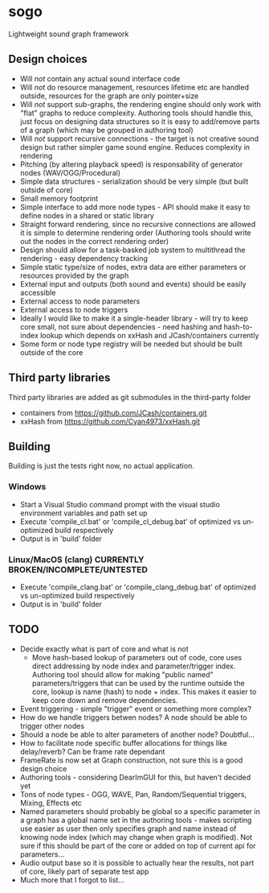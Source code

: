 # sogo
Lightweight sound graph framework

## Design choices

* Will *not* contain any actual sound interface code
* Will *not* do resource management, resources lifetime etc are handled outside, resources for the graph are only pointer+size
* Will *not* support sub-graphs, the rendering engine should only work with "flat" graphs to reduce complexity. Authoring tools should handle this, just focus on designing data structures so it is easy to add/remove parts of a graph (which may be grouped in authoring tool)
* Will *not* support recursive connections - the target is not creative sound design but rather simpler game sound engine. Reduces complexity in rendering
* Pitching (by altering playback speed) is responsability of generator nodes (WAV/OGG/Procedural)
* Simple data structures - serialization should be very simple (but built outside of core)
* Small memory footprint
* Simple interface to add more node types - API should make it easy to define nodes in a shared or static library
* Straight forward rendering, since no recursive connections are allowed it is simple to determine rendering order (Authoring tools should write out the nodes in the correct rendering order)
* Design should allow for a task-basked job system to multithread the rendering - easy dependency tracking
* Simple static type/size of nodes, extra data are either parameters or resources provided by the graph
* External input and outputs (both sound and events) should be easily accessible
* External access to node parameters
* External access to node triggers
* Ideally I would like to make it a single-header library - will try to keep core small, not sure about dependencies - need hashing and hash-to-index lookup which depends on xxHash and JCash/containers currently
* Some form or node type registry will be needed but should be built outside of the core

## Third party libraries

Third party libraries are added as git submodules in the third-party folder

* containers from https://github.com/JCash/containers.git
* xxHash from https://github.com/Cyan4973/xxHash.git

## Building

Building is just the tests right now, no actual application.

### Windows

* Start a Visual Studio command prompt with the visual studio environment variables and path set up
* Execute 'compile_cl.bat' or 'compile_cl_debug.bat' of optimized vs un-optimized build respectively
* Output is in 'build' folder

### Linux/MacOS (clang) CURRENTLY BROKEN/INCOMPLETE/UNTESTED

* Execute 'compile_clang.bat' or 'compile_clang_debug.bat' of optimized vs un-optimized build respectively
* Output is in 'build' folder

## TODO

* Decide exactly what is part of core and what is not
  * Move hash-based lookup of parameters out of code, core uses direct addressing by node index and parameter/trigger index. Authoring tool should allow for making "public named" parameters/triggers that can be used by the runtime outside the core, lookup is name (hash) to node + index.
  This makes it easier to keep core down and remove dependencies.
* Event triggering - simple "trigger" event or something more complex?
* How do we handle triggers betwen nodes? A node should be able to trigger other nodes
* Should a node be able to alter parameters of another node? Doubtful...
* How to facilitate node specific buffer allocations for things like delay/reverb? Can be frame rate dependant
* FrameRate is now set at Graph construction, not sure this is a good design choice
* Authoring tools - considering DearImGUI for this, but haven't decided yet
* Tons of node types - OGG, WAVE, Pan, Random/Sequential triggers, Mixing, Effects etc
* Named parameters should probably be global so a specific parameter in a graph has a global name set in the authoring tools - makes scripting use easier as user then only specifies graph and name instead of knowing node index (which may change when graph is modified). Not sure if this should be part of the core or added on top of current api for parameters...
* Audio output base so it is possible to actually hear the results, not part of core, likely part of separate test app
* Much more that I forgot to list...
